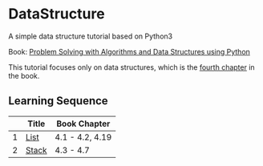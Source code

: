# DataStructure

A simple data structure tutorial based on Python3

Book: [Problem Solving with Algorithms and Data Structures using Python](https://runestone.academy/runestone/books/published/pythonds/index.html)

This tutorial focuses only on data structures, which is the [fourth chapter](https://runestone.academy/runestone/books/published/pythonds/BasicDS/toctree.html) in the book.

## Learning Sequence

| | Title | Book Chapter |
| --- | --- | --- |
| 1 | [List](./List.ipynb) | 4.1 - 4.2, 4.19 |
| 2 | [Stack](./Stack.ipynb) | 4.3 - 4.7 |
